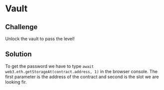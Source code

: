 # Vault

## Challenge

Unlock the vault to pass the level!

## Solution

To get the password we have to type `await web3.eth.getStorageAt(contract.address, 1)` in the browser console. The first parameter is the address of the contract and second is the slot we are looking fir.
